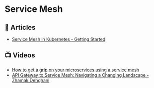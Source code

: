 # Service Mesh

## 📕 Articles
- [Service Mesh in Kubernetes - Getting Started](https://www.programmingwithwolfgang.com/service-mesh-kubernetes-getting-started)

## 📺 Videos
- [How to get a grip on your microservices using a service mesh](https://www.youtube.com/watch?v=YJZGh53-on8)
- [API Gateway to Service Mesh: Navigating a Changing Landscape - Zhamak Dehghani](https://www.youtube.com/watch?v=QYdOJ0QJptE)